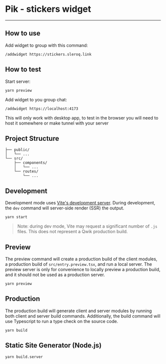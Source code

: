# Pik - stickers widget

---

## How to use

Add widget to group with this command:
```
/addwidget https://stickers.sleroq.link
```

## How to test

Start server:
```shell
yarn preview
```

Add widget to you group chat:
```
/addwidget https://localhost:4173
```

This will only work with desktop app, to test in the browser you will need to host it somewhere or make tunnel with your server

## Project Structure

```
├── public/
│   └── ...
└── src/
    ├── components/
    │   └── ...
    └── routes/
        └── ...
```

## Development

Development mode uses [Vite's development server](https://vitejs.dev/). During development, the `dev` command will server-side render (SSR) the output.

```shell
yarn start
```

> Note: during dev mode, Vite may request a significant number of `.js` files. This does not represent a Qwik production build.

## Preview

The preview command will create a production build of the client modules, a production build of `src/entry.preview.tsx`, and run a local server. The preview server is only for convenience to locally preview a production build, and it should not be used as a production server.

```shell
yarn preview
```

## Production

The production build will generate client and server modules by running both client and server build commands. Additionally, the build command will use Typescript to run a type check on the source code.

```shell
yarn build
```

## Static Site Generator (Node.js)

```
yarn build.server
```
